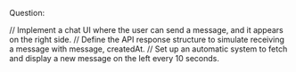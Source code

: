 Question:

// Implement a chat UI where the user can send a message, and it appears on the right side.
// Define the API response structure to simulate receiving a message with message, createdAt.
// Set up an automatic system to fetch and display a new message on the left every 10 seconds.
